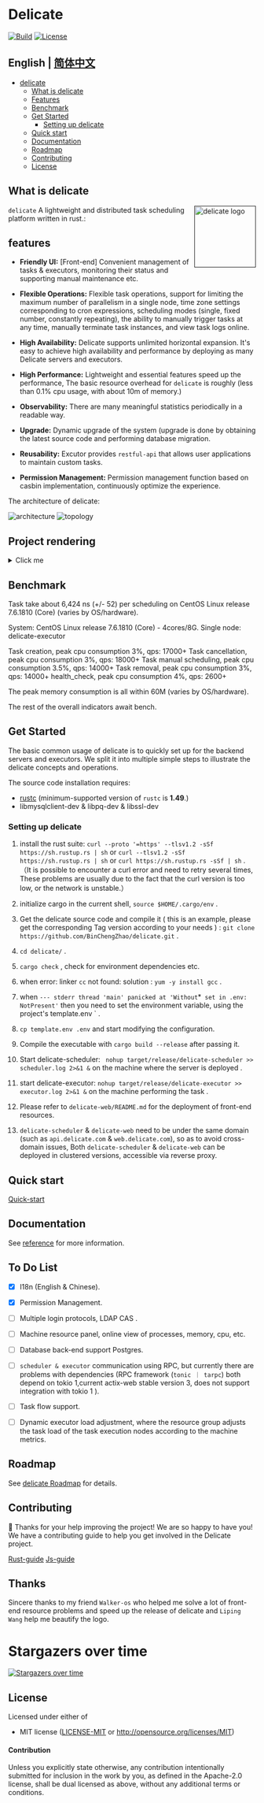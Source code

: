 # Delicate   
[![Build](https://github.com/BinChengZhao/delicate/workflows/CI/badge.svg)](
https://github.com/BinChengZhao/delicate/actions)
[![License](https://img.shields.io/badge/license-MIT%2FApache--2.0-blue.svg)](
https://github.com/BinChengZhao/delicate)
## English | [简体中文](./README_zhCN.md)

- [delicate](#delicate)
  - [What is delicate](#what-is-delicate)
  - [Features](#features)
  - [Benchmark](#benchmark)
  - [Get Started](#get-started)
    - [Setting up delicate](#setting-up-delicate)
  - [Quick start](#quick-start)
  - [Documentation](https://delicate-rs.github.io/Roadmap.html)
  - [Roadmap](#roadmap)
  - [Contributing](#Contributing)
  - [License](#license)

## What is delicate
<a href="">
    <img src="./doc/src/delicate_logo.png"
         alt="delicate logo" title="delicate" height="125" width="125"  align="right"/>
</a>

`delicate` A lightweight and distributed task scheduling platform written in rust.:

## features
- **Friendly UI:** [Front-end] Convenient management of tasks & executors, monitoring their status and supporting manual maintenance etc.

- **Flexible Operations:** Flexible task operations, support for limiting the maximum number of parallelism in a single node, time zone settings corresponding to cron expressions, scheduling modes (single, fixed number, constantly repeating), the ability to manually trigger tasks at any time, manually terminate task instances, and view task logs online.

- **High Availability:**  Delicate supports unlimited horizontal expansion. It's easy to achieve high availability and performance by deploying as many Delicate servers and executors.

- **High Performance:** Lightweight and essential features speed up the performance, The basic resource overhead for `delicate` is roughly (less than 0.1% cpu usage, with about 10m of memory.)

- **Observability:**  There are many meaningful statistics periodically in a readable way.

- **Upgrade:**  Dynamic upgrade of the system (upgrade is done by obtaining the latest source code and performing database migration.

- **Reusability:**  Excutor provides `restful-api` that allows user applications to maintain custom tasks.

- **Permission Management:**  Permission management function based on casbin implementation, continuously optimize the experience.



The architecture of delicate:

![architecture](./doc/src/architecture.svg)
![topology](./doc/src/topology.svg)

## Project rendering
<details>
<summary>Click me</summary>

![](./doc/src/_media/dashboard.jpg)
![](./doc/src/_media/executor_create.jpg)
![](./doc/src/_media/executor_list.jpg)
![](./doc/src/_media/group_create.jpg)
![](./doc/src/_media/group_inner_bind.jpg)
![](./doc/src/_media/login_en.jpg)
![](./doc/src/_media/task_edit.jpg)
![](./doc/src/_media/task_list_operation.jpg)
![](./doc/src/_media/task_log_kill.jpg)
![](./doc/src/_media/task_log_logs_2.jpg)
![](./doc/src/_media/task_log_logs.jpg)
![](./doc/src/_media/user_list.jpg)

</details>


## Benchmark
Task take about 6,424 ns (+/- 52) per scheduling on CentOS Linux release 7.6.1810 (Core)  (varies by OS/hardware).

System: CentOS Linux release 7.6.1810 (Core) - 4cores/8G.
Single node: delicate-executor 

Task creation, peak cpu consumption 3%, qps: 17000+
Task cancellation, peak cpu consumption 3%, qps: 18000+
Task manual scheduling, peak cpu consumption 3.5%, qps: 14000+
Task removal, peak cpu consumption 3%, qps: 14000+
health_check, peak cpu consumption 4%, qps: 2600+

The peak memory consumption is all within 60M (varies by OS/hardware).

The rest of the overall indicators await bench.

## Get Started

The basic common usage of delicate is to quickly set up for the backend servers and executors. We split it into multiple simple steps to illustrate the delicate concepts and operations.

The source code installation requires:
 * [rustc](https://www.rust-lang.org/tools/install) (minimum-supported version of `rustc` is **1.49**.) 
 * libmysqlclient-dev & libpq-dev & libssl-dev

### Setting up delicate

<!-- We can download the binary from [release page](https://github.com/BinChengZhao/delicate/releases).  -->
<!-- 
For example we use linux version:

```bash
$ mkdir delicate
$ wget https://github.com/BinChengZhao/delicate/releases/download/v1.0.0/delicate-v1.0.0-linux-amd64.tar.gz
$ tar zxvf delicate-v1.0.0-linux-amd64.tar.gz -C delicate && cd delicate -->


1. install the rust suite: ` curl --proto '=https' --tlsv1.2 -sSf https://sh.rustup.rs | sh ` or ` curl --tlsv1.2 -sSf https://sh.rustup.rs | sh ` or `curl https://sh.rustup.rs -sSf | sh`  .  （It is possible to encounter a curl error and need to retry several times, These problems are usually due to the fact that the curl version is too low, or the network is unstable.）

2. initialize cargo in the current shell, ` source $HOME/.cargo/env ` .  

3. Get the delicate source code and compile it ( this is an example, please get the corresponding Tag version according to your needs ) : ` git clone https://github.com/BinChengZhao/delicate.git ` .

4. ` cd delicate/ ` .

5. ` cargo check ` , check for environment dependencies etc.

6. when error: linker `cc` not found: solution : ` yum -y install gcc ` .

7. when ` --- stderr thread 'main' panicked at 'Without `*` set in .env: NotPresent'` then you need to set the environment variable, using the project's  template.env ` .

8. ` cp template.env .env ` and start modifying the configuration. 

9. Compile the executable with ` cargo build --release ` after passing it.

10. Start delicate-scheduler: ` nohup target/release/delicate-scheduler >> scheduler.log 2>&1 &` on the machine where the server is deployed .

11. start delicate-executor: ` nohup target/release/delicate-executor >> executor.log 2>&1 & ` on the machine performing the task .

12. Please refer to `delicate-web/README.md` for the deployment of front-end resources.

13. `delicate-scheduler` & `delicate-web` need to be under the same domain (such as `api.delicate.com` & `web.delicate.com`), so as to avoid cross-domain issues, Both `delicate-scheduler` & `delicate-web` can be deployed in clustered versions, accessible via reverse proxy.


## Quick start
[Quick-start](./doc/src/quick_start.md)

## Documentation

See [reference](./doc/src/reference.md) for more information.


## To Do List
- [x] I18n (English & Chinese).
- [x] Permission Management.
- [ ] Multiple login protocols, LDAP CAS .
- [ ] Machine resource panel, online view of processes, memory, cpu, etc.
- [ ] Database back-end support Postgres.
- [ ]  `scheduler & executor` communication using RPC, but currently there are problems with dependencies (RPC framework (`tonic ｜ tarpc`) both depend on tokio 1,current actix-web stable version 3, does not support integration with tokio 1 ).
- [ ] Task flow support.
- [ ] Dynamic executor load adjustment, where the resource group adjusts the task load of the task execution nodes according to the machine metrics.


## Roadmap 

See [delicate Roadmap](./doc/src/Roadmap.md) for details.


## Contributing

:balloon: Thanks for your help improving the project! We are so happy to have
you! We have a contributing guide to help you get involved in the Delicate
project.

[Rust-guide](./CONTRIBUTING.md)
[Js-guide](./delicate-web/CONTRIBUTING.md)


## Thanks
Sincere thanks to my friend `Walker-os` who helped me solve a lot of front-end resource problems and speed up the release of delicate and `Liping Wang` help me beautify the logo.

# Stargazers over time

[![Stargazers over time](https://starchart.cc/BinChengZhao/delicate.svg)](https://starchart.cc/BinChengZhao/delicate)


## License

Licensed under either of

 * MIT license ([LICENSE-MIT](LICENSE-MIT) or http://opensource.org/licenses/MIT)

#### Contribution

Unless you explicitly state otherwise, any contribution intentionally submitted
for inclusion in the work by you, as defined in the Apache-2.0 license, shall be
dual licensed as above, without any additional terms or conditions.
